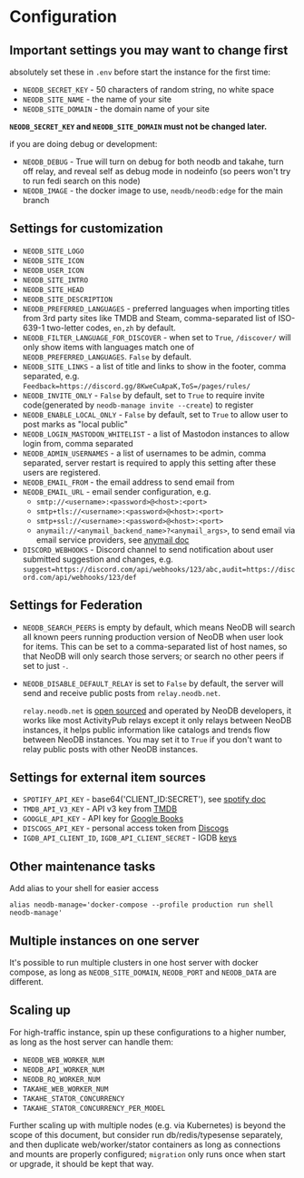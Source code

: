 # Configuration


## Important settings you may want to change first

absolutely set these in `.env` before start the instance for the first time:

 - `NEODB_SECRET_KEY` - 50 characters of random string, no white space
 - `NEODB_SITE_NAME` - the name of your site
 - `NEODB_SITE_DOMAIN` - the domain name of your site

**`NEODB_SECRET_KEY` and `NEODB_SITE_DOMAIN` must not be changed later.**

if you are doing debug or development:

 - `NEODB_DEBUG` - True will turn on debug for both neodb and takahe, turn off relay, and reveal self as debug mode in nodeinfo (so peers won't try to run fedi search on this node)
 - `NEODB_IMAGE` - the docker image to use, `neodb/neodb:edge` for the main branch

## Settings for customization

 - `NEODB_SITE_LOGO`
 - `NEODB_SITE_ICON`
 - `NEODB_USER_ICON`
 - `NEODB_SITE_INTRO`
 - `NEODB_SITE_HEAD`
 - `NEODB_SITE_DESCRIPTION`
 - `NEODB_PREFERRED_LANGUAGES` - preferred languages when importing titles from 3rd party sites like TMDB and Steam, comma-separated list of ISO-639-1 two-letter codes, `en,zh` by default.
 - `NEODB_FILTER_LANGUAGE_FOR_DISCOVER` - when set to `True`, `/discover/` will only show items with languages match one of `NEODB_PREFERRED_LANGUAGES`. `False` by default.
 - `NEODB_SITE_LINKS` - a list of title and links to show in the footer, comma separated, e.g. `Feedback=https://discord.gg/8KweCuApaK,ToS=/pages/rules/`
 - `NEODB_INVITE_ONLY` - `False` by default, set to `True` to require invite code(generated by `neodb-manage invite --create`) to register
 - `NEODB_ENABLE_LOCAL_ONLY` - `False` by default, set to `True` to allow user to post marks as "local public"
 - `NEODB_LOGIN_MASTODON_WHITELIST` - a list of Mastodon instances to allow login from, comma separated
 - `NEODB_ADMIN_USERNAMES` - a list of usernames to be admin, comma separated, server restart is required to apply this setting after these users are registered.
 - `NEODB_EMAIL_FROM` - the email address to send email from
 - `NEODB_EMAIL_URL` - email sender configuration, e.g.
 	- `smtp://<username>:<password>@<host>:<port>`
 	- `smtp+tls://<username>:<password>@<host>:<port>`
 	- `smtp+ssl://<username>:<password>@<host>:<port>`
 	- `anymail://<anymail_backend_name>?<anymail_args>`, to send email via email service providers, see [anymail doc](https://anymail.dev/)
 - `DISCORD_WEBHOOKS` - Discord channel to send notification about user submitted suggestion and changes, e.g. `suggest=https://discord.com/api/webhooks/123/abc,audit=https://discord.com/api/webhooks/123/def`


## Settings for Federation

 - `NEODB_SEARCH_PEERS` is empty by default, which means NeoDB will search all known peers running production version of NeoDB when user look for items. This can be set to a comma-separated list of host names, so that NeoDB will only search those servers; or search no other peers if set to just `-`.

 - `NEODB_DISABLE_DEFAULT_RELAY` is set to `False` by default, the server will send and receive public posts from `relay.neodb.net`.

 	`relay.neodb.net` is [open sourced](https://github.com/neodb-social/neodb-relay) and operated by NeoDB developers, it works like most ActivityPub relays except it only relays between NeoDB instances, it helps public information like catalogs and trends flow between NeoDB instances. You may set it to `True` if you don't want to relay public posts with other NeoDB instances.

## Settings for external item sources

- `SPOTIFY_API_KEY` - base64('CLIENT_ID:SECRET'), see [spotify doc](https://developer.spotify.com/documentation/web-api/tutorials/client-credentials-flow)
- `TMDB_API_V3_KEY` - API v3 key from [TMDB](https://developer.themoviedb.org/)
- `GOOGLE_API_KEY` - API key for [Google Books](https://developers.google.com/books/docs/v1/using)
- `DISCOGS_API_KEY` - personal access token from [Discogs](https://www.discogs.com/settings/developers)
- `IGDB_API_CLIENT_ID`, `IGDB_API_CLIENT_SECRET` - IGDB [keys](https://api-docs.igdb.com/)


## Other maintenance tasks

Add alias to your shell for easier access

```
alias neodb-manage='docker-compose --profile production run shell neodb-manage'
```

## Multiple instances on one server

It's possible to run multiple clusters in one host server with docker compose, as long as `NEODB_SITE_DOMAIN`, `NEODB_PORT` and `NEODB_DATA` are different.


## Scaling up

For high-traffic instance, spin up these configurations to a higher number, as long as the host server can handle them:

 - `NEODB_WEB_WORKER_NUM`
 - `NEODB_API_WORKER_NUM`
 - `NEODB_RQ_WORKER_NUM`
 - `TAKAHE_WEB_WORKER_NUM`
 - `TAKAHE_STATOR_CONCURRENCY`
 - `TAKAHE_STATOR_CONCURRENCY_PER_MODEL`

Further scaling up with multiple nodes (e.g. via Kubernetes) is beyond the scope of this document, but consider run db/redis/typesense separately, and then duplicate web/worker/stator containers as long as connections and mounts are properly configured; `migration` only runs once when start or upgrade, it should be kept that way.
